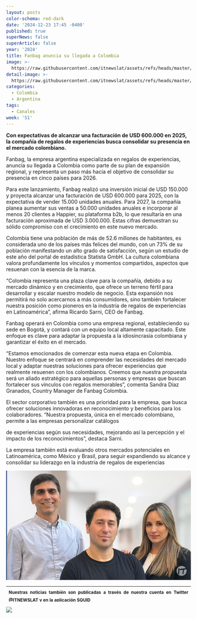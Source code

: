 ```yaml
---
layout: posts
color-schema: red-dark
date: '2024-12-23 17:45 -0400'
published: true
superNews: false
superArticle: false
year: '2024'
title: Fanbag anuncia su llegada a Colombia
image: >-
  https://raw.githubusercontent.com/itnewslat/assets/refs/heads/master/img/540x320/Fanbag-p.jpg
detail-image: >-
  https://raw.githubusercontent.com/itnewslat/assets/refs/heads/master/img/1024x680/Fanbag-g.jpg
categories:
  - Colombia
  - Argentina
tags:
  - Canales
week: '51'
---
```

**Con expectativas de alcanzar una facturación de USD 600.000 en 2025, la compañía de regalos de experiencias busca consolidar su presencia en el mercado colombiano.**

Fanbag, la empresa argentina especializada en regalos de experiencias, anuncia su llegada a Colombia como parte de su plan de expansión regional, y representa un paso más hacia el objetivo de consolidar su presencia en cinco países para 2026.

Para este lanzamiento, Fanbag realizó una inversión inicial de USD 150.000 y proyecta alcanzar una facturación de USD 600.000 para 2025, con la expectativa de vender 15.000 unidades anuales. Para 2027, la compañía planea aumentar sus ventas a 50.000 unidades anuales e incorporar al menos 20 clientes a Happier, su plataforma b2b, lo que resultaría en una facturación aproximada de USD 3.000.000. Estas cifras demuestran su sólido compromiso con el crecimiento en este nuevo mercado.

Colombia tiene una población de más de 52.6 millones de habitantes, es considerada uno de los países más felices del mundo, con un 73% de su población manifestando un alto grado de satisfacción, según un estudio de este año del portal de estadística Statista GmbH. La cultura colombiana valora profundamente los vínculos y momentos compartidos, aspectos que resuenan con la esencia de la marca.

“Colombia representa una plaza clave para la compañía, debido a su mercado dinámico y en crecimiento, que ofrece un terreno fértil para desarrollar y escalar nuestro modelo de negocio. Esta expansión nos permitirá no solo acercarnos a más consumidores, sino también fortalecer nuestra posición como pioneros en la industria de regalos de experiencias en Latinoamérica”, afirma Ricardo Sarni, CEO de Fanbag.

Fanbag operará en Colombia como una empresa regional, estableciendo su sede en Bogotá, y contará con un equipo local altamente capacitado. Este enfoque es clave para adaptar la propuesta a la idiosincrasia colombiana y garantizar el éxito en el mercado.

“Estamos emocionados de comenzar esta nueva etapa en Colombia. Nuestro enfoque se centrará en comprender las necesidades del mercado local y adaptar nuestras soluciones para ofrecer experiencias que realmente resuenen con los colombianos. Creemos que nuestra propuesta será un aliado estratégico para aquellas personas y empresas que buscan fortalecer sus vínculos con regalos memorables”, comenta Sandra Díaz Granados, Country Manager de Fanbag Colombia.

El sector corporativo también es una prioridad para la empresa, que busca ofrecer soluciones innovadoras en reconocimiento y beneficios para los colaboradores. “Nuestra propuesta, única en el mercado colombiano, permite a las empresas personalizar catálogos

de experiencias según sus necesidades, mejorando así la percepción y el impacto de los reconocimientos”, destaca Sarni.

La empresa también está evaluando otros mercados potenciales en Latinoamérica, como México y Brasil, para seguir expandiendo su alcance y consolidar su liderazgo en la industria de regalos de experiencias

![](https://raw.githubusercontent.com/itnewslat/assets/refs/heads/master/img/540x320/Fanbag-p.jpg)

<table style="height: 42px;" width="569">
<tbody>
<tr>
<td style="text-align: justify;"><sub><strong>Nuestras noticias también son publicadas a través de nuestra cuenta en Twitter <a href="https://twitter.com/itnewslat?lang=es">@ITNEWSLAT</a> y en la aplicación <a href="https://squidapp.co/en/">SQUID</a></strong></sub></td>
</tr>
</tbody>
</table>

<img src="https://tracker.metricool.com/c3po.jpg?hash=56f88a41e39ab42c063cc51676587a04"/>
